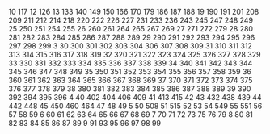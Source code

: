 10
117
12
126
13
133
140
149
150
166
170
179
186
187
188
19
190
191
201
208
209
211
212
214
218
220
222
226
227
231
233
236
243
245
247
248
249
25
250
251
254
255
26
260
261
264
265
267
269
27
271
272
279
28
280
281
282
283
284
285
286
287
288
289
29
290
291
292
293
294
295
296
297
298
299
3
30
300
301
302
303
304
306
307
308
309
31
310
311
312
313
314
315
316
317
318
319
32
320
321
322
323
324
325
326
327
328
329
33
330
331
332
333
334
335
336
337
338
339
34
340
341
342
343
344
345
346
347
348
349
35
350
351
352
353
354
355
356
357
358
359
36
360
361
362
363
364
365
366
367
368
369
37
370
371
372
373
374
375
376
377
378
379
38
380
381
382
383
384
385
386
387
388
389
39
390
392
394
395
396
4
40
402
404
406
409
41
413
415
42
43
432
438
439
44
442
448
45
450
460
464
47
48
49
5
50
508
51
515
52
53
54
549
55
551
56
57
58
59
6
60
61
62
63
64
65
66
67
68
69
7
70
71
72
73
75
76
79
8
80
81
82
83
84
85
86
87
89
9
91
93
95
96
97
98
99
